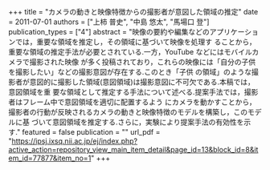 +++
title = "カメラの動きと映像特徴からの撮影者が意図した領域の推定"
date = 2011-07-01
authors = ["上柿 普史", "中島 悠太", "馬場口 登"]
publication_types = ["4"]
abstract = "映像の要約や編集などのアプリケーションでは，重要な領域を推定し，その領域に基づいて映像を処理す ることから，重要な領域の推定手法が必要とされている.一方，YouTube などにはモバイルカメラで撮影された映像 が多く投稿されており，これらの映像には「自分の子供を撮影したい」などの撮影意図が存在する.このとき「子供 の領域」のような撮影者が意図的に撮影した領域(意図領域)は撮影意図に不可欠である.本稿では，意図領域を重 要な領域として推定する手法について述べる.提案手法では，撮影者はフレーム中で意図領域を適切に配置するよう にカメラを動かすことから，撮影者の行動が反映されるカメラの動きと映像特徴のモデルを構築し，このモデルに基 づいて意図領域を推定する.さらに，実験により提案手法の有効性を示す."
featured = false
publication = ""
url_pdf = "https://ipsj.ixsq.nii.ac.jp/ej/index.php?active_action=repository_view_main_item_detail&page_id=13&block_id=8&item_id=77877&item_no=1"
+++

